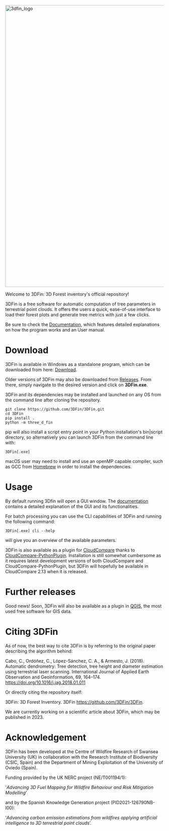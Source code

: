 
<img width="892" alt="3dfin_logo" src="https://user-images.githubusercontent.com/68945855/233049674-8d2c96a7-8abc-4a7c-8e83-4a329ba6dd0c.png">

Welcome to 3DFin: 3D Forest inventory's official repository!

3DFin is a free software for automatic computation of tree parameters in terrestrial point clouds. It offers the users a quick, ease-of-use interface to load their forest plots and generate tree metrics with just a few clicks.

Be sure to check the [Documentation](https://github.com/3DFin/3DFin/blob/main/src/three_d_fin/documentation/documentation.pdf), which features detailed explanations on how the program works and an User manual.


# Download 

3DFin is available in Windows as a standalone program, which can be downloaded from here: [Download](https://github.com/3DFin/3DFin/releases/download/3DFin.exe).

Older versions of 3DFin may also be downloaded from [Releases](https://github.com/3DFin/3DFin/releases/). From there, simply navigate to the desired version and click on __3DFin.exe__.


3DFin and its dependencies may be installed and launched on any OS from the command line after cloning the repository. 

```console
git clone https://github.com/3DFin/3DFin.git
cd 3DFin
pip install .
python -m three_d_fin
```

pip will also install a script entry point in your Python installation's bin|script directory, so alternatively you can launch 3DFin from the command line with:  

```console
3DFin[.exe]
```

macOS user may need to install and use an openMP capable compiler, such as GCC from [Homebrew](https://brew.sh/) in order to install the dependencies. 


# Usage

By default running 3Dfin will open a GUI window. The [documentation](https://github.com/3DFin/3DFin/blob/main/src/three_d_fin/documentation/documentation.pdf) contains a detailed explanation of the GUI and its functionalities.

For batch processing you can use the CLI capabilities of 3DFin and running the following command:
```console
3DFin[.exe] cli --help
```
will give you an overview of the available parameters. 

3DFin is also available as a plugin for [CloudCompare](https://www.danielgm.net/cc/) thanks to [CloudCompare-PythonPlugin](https://github.com/tmontaigu/CloudCompare-PythonPlugin). Installation is still somewhat cumbersome as it requires latest development versions of both CloudCompare and CloudCompare-PythonPlugin, but 3DFin will hopefully be available in CloudCompare 2.13 when it is released.


# Further releases

Good news! Soon, 3DFin will also be available as a plugin in [QGIS](https://www.qgis.org/en/site/), the most used free software for GIS data.

# Citing 3DFin

As of now, the best way to cite 3DFin is by referring to the original paper describing the algorithm behind:

Cabo, C., Ordóñez, C., López-Sánchez, C. A., & Armesto, J. (2018). Automatic dendrometry: Tree detection, tree height and diameter estimation using terrestrial laser scanning. International Journal of Applied Earth Observation and Geoinformation, 69, 164–174. https://doi.org/10.1016/j.jag.2018.01.011

Or directly citing the repository itself:

3DFin: 3D Forest Inventory. 3DFin https://github.com/3DFin/3DFin.

We are currently working on a scientific article about 3DFin, which may be published in 2023.


# Acknowledgement

3DFin has been developed at the Centre of Wildfire Research of Swansea University (UK) in collaboration with the Research Institute of Biodiversity (CSIC, Spain) and the Department of Mining Exploitation of the University of Oviedo (Spain). 

Funding provided by the UK NERC project (NE/T001194/1): 

'_Advancing 3D Fuel Mapping for Wildfire Behaviour and Risk Mitigation Modelling_' 

and by the Spanish Knowledge Generation project (PID2021-126790NB-I00): 

‘_Advancing carbon emission estimations from wildfires applying artificial intelligence to 3D terrestrial point clouds_’.
